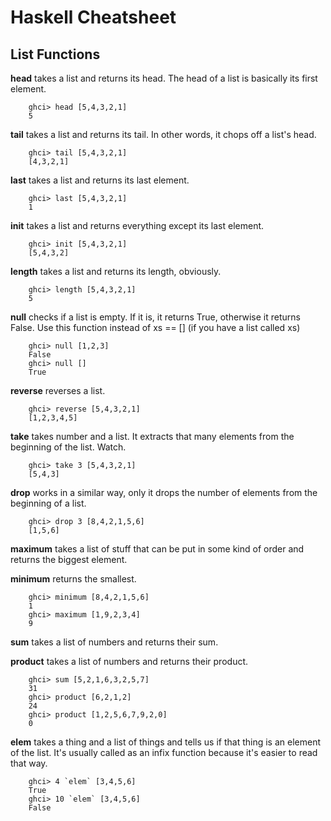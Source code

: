 # Haskell Cheatsheet

## List Functions

**head** takes a list and returns its head. The head of a list is basically its first element.

```
    ghci> head [5,4,3,2,1]  
    5   
```

**tail** takes a list and returns its tail. In other words, it chops off a list's head.

```
    ghci> tail [5,4,3,2,1]  
    [4,3,2,1]  
```
**last** takes a list and returns its last element.

```
    ghci> last [5,4,3,2,1]  
    1
```

**init** takes a list and returns everything except its last element.

```
    ghci> init [5,4,3,2,1]  
    [5,4,3,2]  
```

**length** takes a list and returns its length, obviously.

```
    ghci> length [5,4,3,2,1]  
    5
```

**null** checks if a list is empty. If it is, it returns True, otherwise it returns False. Use this function instead of xs == [] (if you have a list called xs)

```
    ghci> null [1,2,3]  
    False  
    ghci> null []  
    True
```

**reverse** reverses a list.

```
    ghci> reverse [5,4,3,2,1]  
    [1,2,3,4,5] 
```

**take** takes number and a list. It extracts that many elements from the beginning of the list. Watch.

```
    ghci> take 3 [5,4,3,2,1]  
    [5,4,3]  
```

**drop** works in a similar way, only it drops the number of elements from the beginning of a list.

```
    ghci> drop 3 [8,4,2,1,5,6]  
    [1,5,6]  
```

**maximum** takes a list of stuff that can be put in some kind of order and returns the biggest element.

**minimum** returns the smallest.

```
    ghci> minimum [8,4,2,1,5,6]  
    1  
    ghci> maximum [1,9,2,3,4]  
    9
```

**sum** takes a list of numbers and returns their sum.

**product** takes a list of numbers and returns their product.

```
    ghci> sum [5,2,1,6,3,2,5,7]  
    31  
    ghci> product [6,2,1,2]  
    24  
    ghci> product [1,2,5,6,7,9,2,0]  
    0
```

**elem** takes a thing and a list of things and tells us if that thing is an element of the list. It's usually called as an infix function because it's easier to read that way.

```
    ghci> 4 `elem` [3,4,5,6]  
    True  
    ghci> 10 `elem` [3,4,5,6]  
    False  
```

